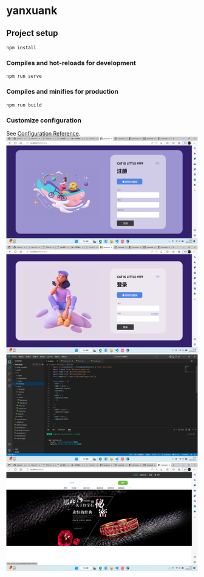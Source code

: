 # yanxuank

## Project setup
```
npm install
```

### Compiles and hot-reloads for development
```
npm run serve
```

### Compiles and minifies for production
```
npm run build
```

### Customize configuration
See [Configuration Reference](https://cli.vuejs.org/config/).
![image](https://github.com/aass123as/wang/blob/main/src/assets/%E6%BC%94%E7%A4%BA/151008.png)
![image](https://github.com/aass123as/wang/blob/main/src/assets/%E6%BC%94%E7%A4%BA/%E5%B1%8F%E5%B9%95%E6%88%AA%E5%9B%BE%202023-02-21%20151045.png)
![image](https://github.com/aass123as/wang/blob/main/src/assets/%E6%BC%94%E7%A4%BA/%E5%B1%8F%E5%B9%95%E6%88%AA%E5%9B%BE%202023-02-21%20151144.png)
![image](https://github.com/aass123as/wang/blob/main/src/assets/%E6%BC%94%E7%A4%BA/%E5%B1%8F%E5%B9%95%E6%88%AA%E5%9B%BE%202023-02-21%20151248.png)
